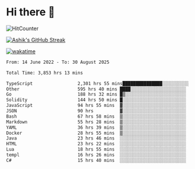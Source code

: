# Hi there 👋

![HitCounter](https://hits.seeyoufarm.com/api/count/incr/badge.svg?url=https%3A%2F%2Fgithub.com%2Fashrhmn1212%2Fhit-counter)

<!-- ![Contribution Graph](https://github-readme-activity-graph.cyclic.app/graph?username=ashrhmn) -->


<!-- [![Top Langs](https://github-readme-stats.vercel.app/api/top-langs/?username=ashrhmn&layout=compact&theme=synthwave&langs_count=10&card_width=445)](https://github.com/anuraghazra/github-readme-stats) -->

[![Ashik's GitHub Streak](https://github-readme-streak-stats.herokuapp.com/?user=ashrhmn&theme=blood&fire=DD7F1C&background=151515&dates=9f9f9f&border=DD2727)](https://git.io/streak-stats)

<!-- ![Ashik's GitHub stats](https://github-readme-stats.vercel.app/api/?username=ashrhmn&show_icons=true&title_color=fff&icon_color=79ff97&text_color=9f9f9f&bg_color=151515) -->

[![wakatime](https://wakatime.com/badge/user/3df86613-ba63-4631-8e65-0ff18e7becad.svg)](https://wakatime.com/@3df86613-ba63-4631-8e65-0ff18e7becad)

<!--START_SECTION:waka-->

```txt
From: 14 June 2022 - To: 30 August 2025

Total Time: 3,853 hrs 13 mins

TypeScript                 2,301 hrs 55 mins███████████████░░░░░░░░░░   59.74 %
Other                      595 hrs 40 mins ████░░░░░░░░░░░░░░░░░░░░░   15.46 %
Go                         188 hrs 32 mins █▒░░░░░░░░░░░░░░░░░░░░░░░   04.89 %
Solidity                   144 hrs 50 mins █░░░░░░░░░░░░░░░░░░░░░░░░   03.76 %
JavaScript                 94 hrs 55 mins  ▓░░░░░░░░░░░░░░░░░░░░░░░░   02.46 %
JSON                       90 hrs          ▓░░░░░░░░░░░░░░░░░░░░░░░░   02.34 %
Bash                       67 hrs 58 mins  ▒░░░░░░░░░░░░░░░░░░░░░░░░   01.76 %
Markdown                   55 hrs 28 mins  ▒░░░░░░░░░░░░░░░░░░░░░░░░   01.44 %
YAML                       36 hrs 39 mins  ▒░░░░░░░░░░░░░░░░░░░░░░░░   00.95 %
Docker                     28 hrs 55 mins  ▒░░░░░░░░░░░░░░░░░░░░░░░░   00.75 %
Java                       23 hrs 46 mins  ░░░░░░░░░░░░░░░░░░░░░░░░░   00.62 %
HTML                       23 hrs 22 mins  ░░░░░░░░░░░░░░░░░░░░░░░░░   00.61 %
Lua                        18 hrs 55 mins  ░░░░░░░░░░░░░░░░░░░░░░░░░   00.49 %
templ                      16 hrs 26 mins  ░░░░░░░░░░░░░░░░░░░░░░░░░   00.43 %
C#                         15 hrs 40 mins  ░░░░░░░░░░░░░░░░░░░░░░░░░   00.41 %
```

<!--END_SECTION:waka-->


<!--### Most Used Languages 
<img src="https://wakatime.com/share/@ashrhmn/24ecb986-5bf8-4607-af7f-0aab08908d8c.png" />

### Favourite Tools
<img src="https://wakatime.com/share/@ashrhmn/f4e08015-f3bc-460a-9228-95a3ba11c604.png" />-->
